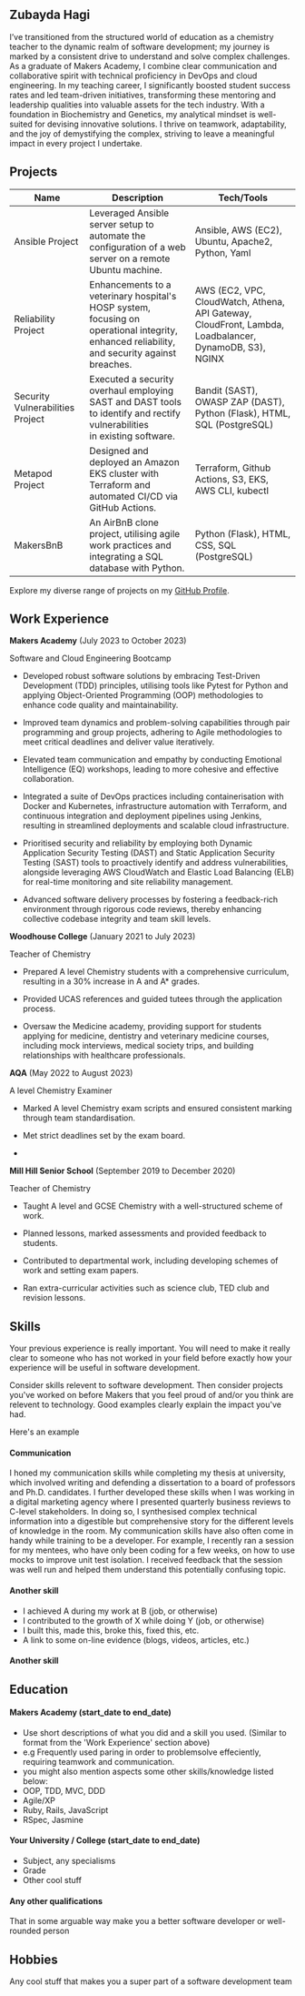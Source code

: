 ## Zubayda Hagi

I’ve transitioned from the structured world of education as a chemistry teacher to the dynamic realm of software development; my journey is marked by a consistent drive to understand and solve complex challenges. As a graduate of Makers Academy, I combine clear communication and collaborative spirit with technical proficiency in DevOps and cloud engineering. In my teaching career, I significantly boosted student success rates and led team-driven initiatives, transforming these mentoring and leadership qualities into valuable assets for the tech industry. With a foundation in Biochemistry and Genetics, my analytical mindset is well-suited for devising innovative solutions. I thrive on teamwork, adaptability, and the joy of demystifying the complex, striving to leave a meaningful impact in every project I undertake.

## Projects
 
| Name                    | Description                                                                                             | Tech/Tools                                      |
|-------------------------|---------------------------------------------------------------------------------------------------------|-------------------------------------------------|
| Ansible Project         | Leveraged Ansible server setup to automate the configuration of a web server on a remote Ubuntu machine. | Ansible, AWS (EC2), Ubuntu, Apache2, Python, Yaml|
| Reliability Project     | Enhancements to a veterinary hospital's HOSP system, focusing on operational integrity,<br>enhanced reliability, and security against breaches. | AWS (EC2, VPC, CloudWatch, Athena, API Gateway, CloudFront, Lambda, Loadbalancer, DynamoDB, S3), NGINX |
| Security Vulnerabilities Project | Executed a security overhaul employing SAST and DAST tools to identify and rectify vulnerabilities<br>in existing software. | Bandit (SAST), OWASP ZAP (DAST), Python (Flask), HTML, SQL (PostgreSQL) |
| Metapod Project         | Designed and deployed an Amazon EKS cluster with Terraform and automated CI/CD via GitHub Actions.       | Terraform, Github Actions, S3, EKS, AWS CLI, kubectl |
| MakersBnB               | An AirBnB clone project, utilising agile work practices and integrating a SQL database with Python.      | Python (Flask), HTML, CSS, SQL (PostgreSQL)     |


Explore my diverse range of projects on my [GitHub Profile](https://github.com/Zhagi).


## Work Experience


**Makers Academy** (July 2023 to October 2023)  

Software and Cloud Engineering Bootcamp

- Developed robust software solutions by embracing Test-Driven Development (TDD) principles, utilising tools like Pytest for Python and applying Object-Oriented Programming (OOP) methodologies to enhance code quality and maintainability.

- Improved team dynamics and problem-solving capabilities through pair programming and group projects, adhering to Agile methodologies to meet critical deadlines and deliver value iteratively.

- Elevated team communication and empathy by conducting Emotional Intelligence (EQ) workshops, leading to more cohesive and effective collaboration.

- Integrated a suite of DevOps practices including containerisation with Docker and Kubernetes, infrastructure automation with Terraform, and continuous integration and deployment pipelines using Jenkins, resulting in streamlined deployments and scalable cloud infrastructure.

- Prioritised security and reliability by employing both Dynamic Application Security Testing (DAST) and Static Application Security Testing (SAST) tools to proactively identify and address vulnerabilities, alongside leveraging AWS CloudWatch and Elastic Load Balancing (ELB) for real-time monitoring and site reliability management.

- Advanced software delivery processes by fostering a feedback-rich environment through rigorous code reviews, thereby enhancing collective codebase integrity and team skill levels.
  

**Woodhouse College** (January 2021 to July 2023)  

Teacher of Chemistry

- Prepared A level Chemistry students with a comprehensive curriculum, resulting in a 30% increase in A and A* grades.
  
- Provided UCAS references and guided tutees through the application process.
  
- Oversaw the Medicine academy, providing support for students applying for medicine, dentistry and veterinary medicine courses, including mock interviews, medical society trips, and building relationships with healthcare professionals.
  

**AQA** (May 2022 to August 2023)  

A level Chemistry Examiner

- Marked A level Chemistry exam scripts and ensured consistent marking through team standardisation.
  
- Met strict deadlines set by the exam board.
- 

**Mill Hill Senior School** (September 2019 to December 2020)  

Teacher of Chemistry

- Taught A level and GCSE Chemistry with a well-structured scheme of work.
  
- Planned lessons, marked assessments and provided feedback to students.
  
- Contributed to departmental work, including developing schemes of work and setting exam papers.

- Ran extra-curricular activities such as science club, TED club and revision lessons.
  

## Skills

Your previous experience is really important. You will need to make it really clear to someone who has not worked in your field before exactly how your experience will be useful in software development.

Consider skills relevent to software development. Then consider projects you've worked on before Makers that you feel proud of and/or you think are relevent to technology. Good examples clearly explain the impact you've had. 


Here's an example

#### Communication
I honed my communication skills while completing my thesis at university, which involved writing and defending a dissertation to a board of professors and Ph.D. candidates. I further developed these skills when I was working in a digital marketing agency where I presented quarterly business reviews to C-level stakeholders. In doing so, I synthesised complex technical information into a digestible but comprehensive story for the different levels of knowledge in the room. My communication skills have also often come in handy while training to be a developer. For example, I recently ran a session for my mentees, who have only been coding for a few weeks, on how to use mocks to improve unit test isolation. I received feedback that the session was well run and helped them understand this potentially confusing topic.

#### Another skill

- I achieved A during my work at B (job, or otherwise)
- I contributed to the growth of X while doing Y (job, or otherwise)
- I built this, made this, broke this, fixed this, etc.
- A link to some on-line evidence (blogs, videos, articles, etc.)

#### Another skill


## Education

#### Makers Academy (start_date to end_date)
- Use short descriptions of what you did and a skill you used. (Similar to format from the 'Work Experience' section above)
- e.g Frequently used paring in order to problemsolve effeciently, requiring teamwork and communication.
- you might also mention aspects some other skills/knowledge listed below: 
- OOP, TDD, MVC, DDD
- Agile/XP
- Ruby, Rails, JavaScript
- RSpec, Jasmine

#### Your University / College (start_date to end_date)

- Subject, any specialisms
- Grade
- Other cool stuff

#### Any other qualifications

That in some arguable way make you a better software developer or well-rounded person

## Hobbies

Any cool stuff that makes you a super part of a software development team
